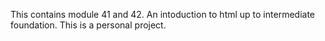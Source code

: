 This contains module 41 and 42. An intoduction to html up to intermediate foundation. This is a personal project.

